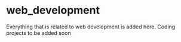 # web_development
Everything that is related to web development is added here. Coding projects to be added soon

